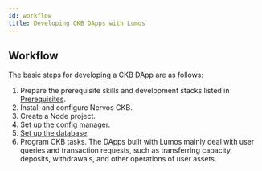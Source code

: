 ```yaml
---
id: workflow
title: Developing CKB DApps with Lumos
---
```

## Workflow

The basic steps for developing a CKB DApp are as follows:

1. Prepare the prerequisite skills and development stacks listed in [Prerequisites](../quickstart/prerequisites).
2. Install and configure Nervos CKB. 
3. Create a Node project.
4. [Set up the config manager](../tutorials/config).
5. [Set up the database](../tutorials/database).
6. Program CKB tasks. The DApps built with Lumos mainly deal with user queries and transaction requests, such as transferring capacity, deposits, withdrawals, and other operations of user assets.

